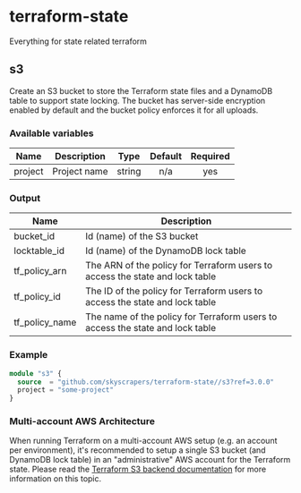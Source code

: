# terraform-state

Everything for state related terraform

## s3

Create an S3 bucket to store the Terraform state files and a DynamoDB table to support state locking.
The bucket has server-side encryption enabled by default and the bucket policy enforces it for all uploads.

### Available variables

| Name | Description | Type | Default | Required |
|------|-------------|:----:|:-----:|:-----:|
| project | Project name | string | n/a | yes |

### Output

| Name | Description |
|------|-------------|
| bucket\_id | Id (name) of the S3 bucket |
| locktable\_id | Id (name) of the DynamoDB lock table |
| tf\_policy\_arn | The ARN of the policy for Terraform users to access the state and lock table |
| tf\_policy\_id | The ID of the policy for Terraform users to access the state and lock table |
| tf\_policy\_name | The name of the policy for Terraform users to access the state and lock table |

### Example

```tf
module "s3" {
  source  = "github.com/skyscrapers/terraform-state//s3?ref=3.0.0"
  project = "some-project"
}
```

### Multi-account AWS Architecture

When running Terraform on a multi-account AWS setup (e.g. an account per environment), it's recommended to setup a single S3 bucket (and DynamoDB lock table) in an "administrative" AWS account for the Terraform state. Please read the [Terraform S3 backend documentation](https://www.terraform.io/docs/backends/types/s3.html#multi-account-aws-architecture) for more information on this topic.

